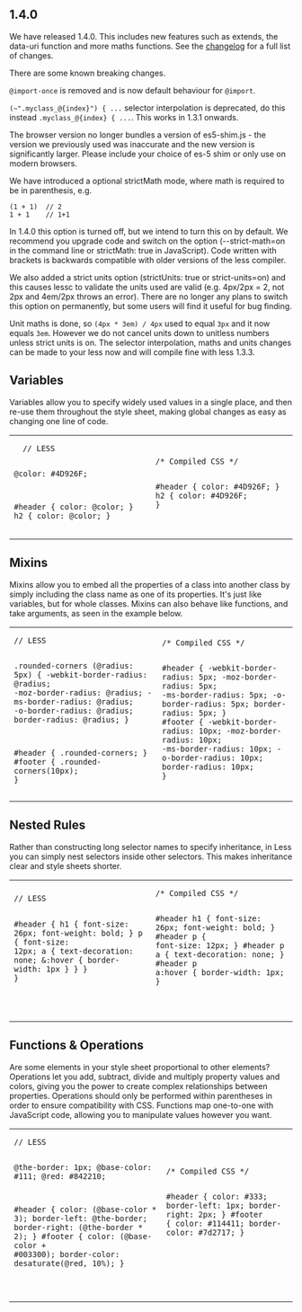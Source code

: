 1.4.0
-----

We have released 1.4.0. This includes new features such as extends, the data-uri function and more maths functions. See the [changelog](https://github.com/cloudhead/less.js/blob/master/CHANGELOG.md) for a full list of changes.

There are some known <span class="warning">breaking changes</span>.

`@import-once` is removed and is now default behaviour for `@import`. 

`(~".myclass_@{index}") { ...` selector interpolation is deprecated, do this instead `.myclass_@{index} { ...`. This works in 1.3.1 onwards.

The browser version no longer bundles a version of es5-shim.js - the version we previously used was inaccurate and the new version is significantly larger. Please include your choice of es-5 shim or only use on modern browsers.

We have introduced a optional strictMath mode, where math is required to be in parenthesis, e.g.

    (1 + 1)  // 2
    1 + 1    // 1+1

In 1.4.0 this option is turned off, but we intend to turn this on by default. We recommend you upgrade code and switch on the option (--strict-math=on in the command line or strictMath: true in JavaScript). Code written with brackets is backwards compatible with older versions of the less compiler.

We also added a strict units option (strictUnits: true or strict-units=on) and this causes lessc to validate the units used are valid (e.g. 4px/2px = 2, not 2px and 4em/2px throws an error). There are no longer any plans to switch this option on permanently, but some users will find it useful for bug finding.

Unit maths is done, so `(4px * 3em) / 4px` used to equal `3px` and it now equals `3em`. However we do not cancel units down to unitless numbers unless strict units is on.
The selector interpolation, maths and units changes can be made to your less now and will compile fine with less 1.3.3.

Variables
---------

Variables allow you to specify widely used values in a single place, and then re-use them throughout the style sheet,
making global changes as easy as changing one line of code.

<table class="code-example" cellpadding="0">
  <tr><td>
  <pre class="less-example">
  <code>// LESS

@color: #4D926F;

#header {
  color: @color;
}
h2 {
  color: @color;
}</code></pre>
  </td><td>
  <pre class="css-output"><code>/* Compiled CSS */

#header {
  color: #4D926F;
}
h2 {
  color: #4D926F;
}</code></pre></td>
  </tr>
</table>

Mixins
------

Mixins allow you to embed all the properties of a class into another class by
simply including the class name as one of its properties. It's just like variables,
but for whole classes. Mixins can also behave like functions, and take arguments,
as seen in the example below.

<table class="code-example" cellpadding="0">
  <tr><td>
  <pre class="less-example"><code>// LESS

.rounded-corners (@radius: 5px) {
  -webkit-border-radius: @radius;
  -moz-border-radius: @radius;
  -ms-border-radius: @radius;
  -o-border-radius: @radius;
  border-radius: @radius;
}

#header {
  .rounded-corners;
}
#footer {
  .rounded-corners(10px);
}</code></pre></td>

<td>
  <pre class="css-output"><code>/* Compiled CSS */

#header {
  -webkit-border-radius: 5px;
  -moz-border-radius: 5px;
  -ms-border-radius: 5px;
  -o-border-radius: 5px;
  border-radius: 5px;
}
#footer {
  -webkit-border-radius: 10px;
  -moz-border-radius: 10px;
  -ms-border-radius: 10px;
  -o-border-radius: 10px;
  border-radius: 10px;
}</code></pre>
  </td></tr>
</table>

Nested Rules
------------

Rather than constructing long selector names to specify inheritance,
in Less you can simply nest selectors inside other selectors.
This makes inheritance clear and style sheets shorter.

<table class="code-example" cellpadding="0">
  <tr><td>
  <pre class="less-example">
<code>// LESS

#header {
  h1 {
    font-size: 26px;
    font-weight: bold;
  }
  p { font-size: 12px;
    a { text-decoration: none;
      &:hover { border-width: 1px }
    }
  }
}

</code></pre></td>

<td>
  <pre class="css-output"><code>/* Compiled CSS */

#header h1 {
  font-size: 26px;
  font-weight: bold;
}
#header p {
  font-size: 12px;
}
#header p a {
  text-decoration: none;
}
#header p a:hover {
  border-width: 1px;
}

</code></pre>
  </td></tr>
</table>

Functions & Operations
----------------------

Are some elements in your style sheet proportional to other elements?
Operations let you add, subtract, divide and multiply property values and colors,
giving you the power to create complex relationships between properties. Operations
should only be performed within parentheses in order to ensure compatibility with CSS.
Functions map one-to-one with JavaScript code, allowing you to manipulate values however
you want.

<table class="code-example" cellpadding="0">
  <tr><td>
  <pre class="less-example">
<code>// LESS

@the-border: 1px;
@base-color: #111;
@red:        #842210;

#header {
  color: (@base-color * 3);
  border-left: @the-border;
  border-right: (@the-border * 2);
}
#footer {
  color: (@base-color + #003300);
  border-color: desaturate(@red, 10%);
}

</code></pre></td>

<td>
  <pre class="css-output"><code>/* Compiled CSS */

#header {
  color: #333;
  border-left: 1px;
  border-right: 2px;
}
#footer {
  color: #114411;
  border-color: #7d2717;
}

</code></pre>
  </td></tr>
</table>

